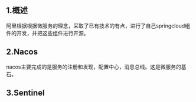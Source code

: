 ## 1.概述

阿里根据根据微服务的理念，采取了已有技术的有点，进行了自己springcloud组件的开发，并把这些组件进行开源。

## 2.Nacos

nacos主要完成的是服务的注册和发现，配置中心，消息总线。这是微服务的基石。

## 3.Sentinel

